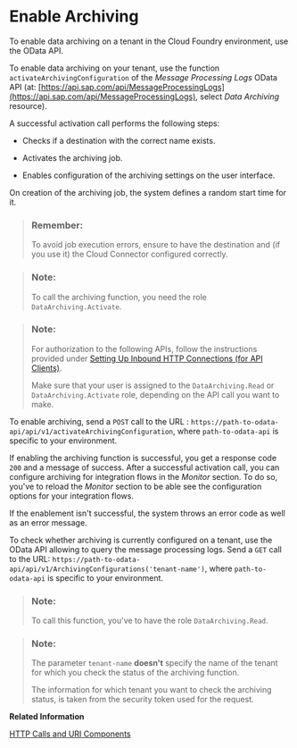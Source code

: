 <!-- loio0fbbe93559ea43778287c56c216f944c -->

# Enable Archiving

To enable data archiving on a tenant in the Cloud Foundry environment, use the OData API.

To enable data archiving on your tenant, use the function `activateArchivingConfiguration` of the *Message Processing Logs* OData API \(at: [https://api.sap.com/api/MessageProcessingLogs](https://api.sap.com/api/MessageProcessingLogs), select *Data Archiving* resource\).

A successful activation call performs the following steps:

-   Checks if a destination with the correct name exists.

-   Activates the archiving job.

-   Enables configuration of the archiving settings on the user interface.


On creation of the archiving job, the system defines a random start time for it.

> ### Remember:  
> To avoid job execution errors, ensure to have the destination and \(if you use it\) the Cloud Connector configured correctly.

> ### Note:  
> To call the archiving function, you need the role `DataArchiving.Activate`.

> ### Note:  
> For authorization to the following APIs, follow the instructions provided under [Setting Up Inbound HTTP Connections \(for API Clients\)](../40-RemoteSystems/setting-up-inbound-http-connections-for-api-clients-8db3d51.md).
> 
> Make sure that your user is assigned to the `DataArchiving.Read` or `DataArchiving.Activate` role, depending on the API call you want to make.

To enable archiving, send a `POST` call to the URL : `https://path-to-odata-api/api/v1/activateArchivingConfiguration`, where `path-to-odata-api` is specific to your environment.

If enabling the archiving function is successful, you get a response code `200` and a message of success. After a successful activation call, you can configure archiving for integration flows in the *Monitor* section. To do so, you've to reload the *Monitor* section to be able see the configuration options for your integration flows.

If the enablement isn't successful, the system throws an error code as well as an error message.

To check whether archiving is currently configured on a tenant, use the OData API allowing to query the message processing logs. Send a `GET` call to the URL: `https://path-to-odata-api/api/v1/ArchivingConfigurations('tenant-name')`, where `path-to-odata-api` is specific to your environment.

> ### Note:  
> To call this function, you've to have the role `DataArchiving.Read`.

> ### Note:  
> The parameter `tenant-name` **doesn't** specify the name of the tenant for which you check the status of the archiving function.
> 
> The information for which tenant you want to check the archiving status, is taken from the security token used for the request.

**Related Information**  


[HTTP Calls and URI Components](http-calls-and-uri-components-ca75e12.md "")

